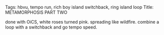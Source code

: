 Tags: hbvu, tempo run, rich boy island switchback, ring island loop
Title: METAMORPHOSIS PART TWO
  
done with OiCS, white roses turned pink. spreading like wildfire. combine a loop with a switchback and go tempo speed.